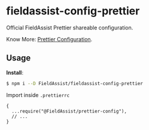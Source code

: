 # fieldassist-config-prettier

Official FieldAssist Prettier shareable configuration.

Know More: [Prettier Configuration](https://prettier.io/docs/en/configuration.html).

## Usage

**Install**:

```bash
$ npm i --D FieldAssist/fieldassist-config-prettier
```

Import inside `.prettierrc`

```jsonc
{
  ...require("@FieldAssist/prettier-config"),
  // ...
}
```
